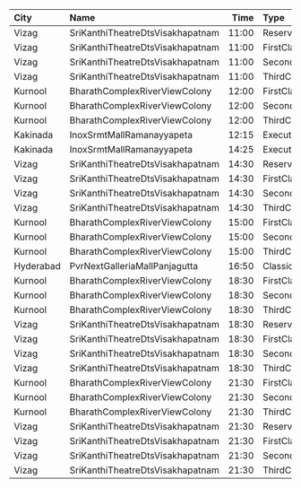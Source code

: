 | City      | Name                             |  Time | Type          | Price | Capacity | Booked |
| :-------- | :------------------------------- | ----: | :------------ | ----: | -------: | -----: |
| Vizag     | SriKanthiTheatreDtsVisakhapatnam | 11:00 | ReservedClass |   50₹ |      195 |     55 |
| Vizag     | SriKanthiTheatreDtsVisakhapatnam | 11:00 | FirstClass    |   40₹ |      167 |     59 |
| Vizag     | SriKanthiTheatreDtsVisakhapatnam | 11:00 | SecondClass   |   30₹ |      125 |    125 |
| Vizag     | SriKanthiTheatreDtsVisakhapatnam | 11:00 | ThirdClass    |   20₹ |      122 |    122 |
| Kurnool   | BharathComplexRiverViewColony    | 12:00 | FirstClass    |   70₹ |      242 |      0 |
| Kurnool   | BharathComplexRiverViewColony    | 12:00 | SecondClass   |   50₹ |       76 |      0 |
| Kurnool   | BharathComplexRiverViewColony    | 12:00 | ThirdClass    |   50₹ |       79 |      0 |
| Kakinada  | InoxSrmtMallRamanayyapeta        | 12:15 | Executive     |   80₹ |      130 |      0 |
| Kakinada  | InoxSrmtMallRamanayyapeta        | 14:25 | Executive     |   80₹ |      130 |      0 |
| Vizag     | SriKanthiTheatreDtsVisakhapatnam | 14:30 | ReservedClass |   50₹ |      195 |     51 |
| Vizag     | SriKanthiTheatreDtsVisakhapatnam | 14:30 | FirstClass    |   40₹ |      167 |     59 |
| Vizag     | SriKanthiTheatreDtsVisakhapatnam | 14:30 | SecondClass   |   30₹ |      125 |    125 |
| Vizag     | SriKanthiTheatreDtsVisakhapatnam | 14:30 | ThirdClass    |   20₹ |      122 |    122 |
| Kurnool   | BharathComplexRiverViewColony    | 15:00 | FirstClass    |   70₹ |      242 |      0 |
| Kurnool   | BharathComplexRiverViewColony    | 15:00 | SecondClass   |   50₹ |       76 |      0 |
| Kurnool   | BharathComplexRiverViewColony    | 15:00 | ThirdClass    |   50₹ |       79 |      0 |
| Hyderabad | PvrNextGalleriaMallPanjagutta    | 16:50 | Classic       |  150₹ |      152 |    152 |
| Kurnool   | BharathComplexRiverViewColony    | 18:30 | FirstClass    |   70₹ |      242 |      0 |
| Kurnool   | BharathComplexRiverViewColony    | 18:30 | SecondClass   |   50₹ |       76 |      0 |
| Kurnool   | BharathComplexRiverViewColony    | 18:30 | ThirdClass    |   50₹ |       79 |      0 |
| Vizag     | SriKanthiTheatreDtsVisakhapatnam | 18:30 | ReservedClass |   50₹ |      195 |     51 |
| Vizag     | SriKanthiTheatreDtsVisakhapatnam | 18:30 | FirstClass    |   40₹ |      167 |     59 |
| Vizag     | SriKanthiTheatreDtsVisakhapatnam | 18:30 | SecondClass   |   30₹ |      125 |    125 |
| Vizag     | SriKanthiTheatreDtsVisakhapatnam | 18:30 | ThirdClass    |   20₹ |      122 |    122 |
| Kurnool   | BharathComplexRiverViewColony    | 21:30 | FirstClass    |   70₹ |      242 |      0 |
| Kurnool   | BharathComplexRiverViewColony    | 21:30 | SecondClass   |   50₹ |       76 |      0 |
| Kurnool   | BharathComplexRiverViewColony    | 21:30 | ThirdClass    |   50₹ |       79 |      0 |
| Vizag     | SriKanthiTheatreDtsVisakhapatnam | 21:30 | ReservedClass |   50₹ |      195 |     51 |
| Vizag     | SriKanthiTheatreDtsVisakhapatnam | 21:30 | FirstClass    |   40₹ |      167 |     59 |
| Vizag     | SriKanthiTheatreDtsVisakhapatnam | 21:30 | SecondClass   |   30₹ |      125 |    125 |
| Vizag     | SriKanthiTheatreDtsVisakhapatnam | 21:30 | ThirdClass    |   20₹ |      122 |    122 |